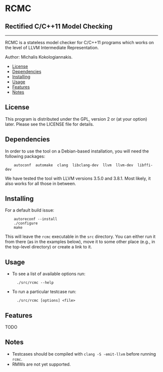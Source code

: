 RCMC
=====
Rectified C/C++11 Model Checking
--------------------------------

---

RCMC is a stateless model checker for C/C++11 programs which works on the
level of LLVM Intermediate Representation. 

Author: Michalis Kokologiannakis.

* [License](#license)
* [Dependencies](#dependencies)
* [Installing](#installing)
* [Usage](#usage)
* [Features](#features)
* [Notes](#notes)

<a name="license">License</a>
-----------------------------

This program is distributed under the GPL, version 2 or (at your option) 
later. Please see the LICENSE file for details.

<a name="dependencies">Dependencies</a>
---------------------------------------

In order to use the tool on a Debian-based installation, you will need the
following packages:

		autoconf  automake  clang  libclang-dev  llvm  llvm-dev  libffi-dev

We have tested the tool with LLVM versions 3.5.0 and 3.8.1.
Most likely, it also works for all those in between.

<a name="installing">Installing</a>
----------------------------------

For a default build issue:

		autoreconf --install
		./configure
		make

This will leave the `rcmc` executable in the `src` directory.
You can either run it from there (as in the examples below), move it to
some other place (e.g., in the top-level directory) or create a link to it.

<a name="usage">Usage</a>
-------------------------

* To see a list of available options run:

		./src/rcmc --help
		
* To run a particular testcase run:

		./src/rcmc [options] <file>

<a name="features">Features</a>
-------------------------------

TODO

<a name="notes">Notes</a>
------------------------

* Testcases should be compiled with `clang -S -emit-llvm` before running `rcmc`.
* RMWs are not yet supported.
